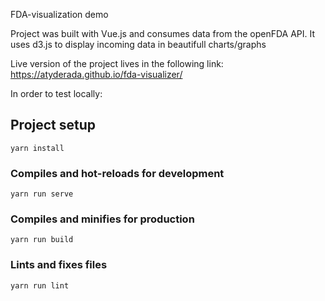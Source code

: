 FDA-visualization demo

Project was built with Vue.js and consumes data from the openFDA API. 
It uses d3.js to display incoming data in beautifull charts/graphs

Live version of the project lives in the following link: https://atyderada.github.io/fda-visualizer/

In order to test locally:

## Project setup
```
yarn install
```

### Compiles and hot-reloads for development
```
yarn run serve
```

### Compiles and minifies for production
```
yarn run build
```

### Lints and fixes files
```
yarn run lint
```
